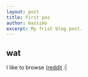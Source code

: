 ```yaml
---
layout: post
title: First pos
author: massimo
excerpt: My frist blog post.
---
```



## wat

I like to browse ([reddit](http://reddit.com/) :|